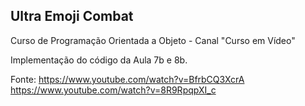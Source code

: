 ## Ultra Emoji Combat

Curso de Programação Orientada a Objeto - Canal "Curso em Vídeo"

Implementação do código da Aula 7b e 8b.

Fonte:
https://www.youtube.com/watch?v=BfrbCQ3XcrA
https://www.youtube.com/watch?v=8R9RpqpXI_c
